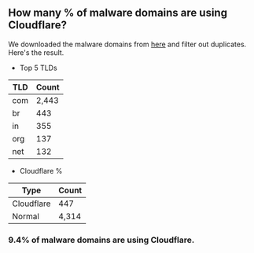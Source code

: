 ## How many % of malware domains are using Cloudflare?


We downloaded the malware domains from [here](https://urlhaus.abuse.ch) and filter out duplicates.
Here's the result.


[//]: # (start replacement)


- Top 5 TLDs

| TLD | Count |
| --- | --- |
| com | 2,443 |
| br | 443 |
| in | 355 |
| org | 137 |
| net | 132 |


- Cloudflare %

| Type | Count |
| --- | --- |
| Cloudflare | 447 |
| Normal | 4,314 |


### 9.4% of malware domains are using Cloudflare.